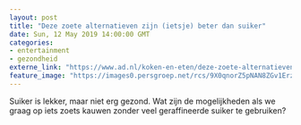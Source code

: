 ```yaml
---
layout: post
title: "Deze zoete alternatieven zijn (ietsje) beter dan suiker"
date: Sun, 12 May 2019 14:00:00 GMT
categories: 
- entertainment 
- gezondheid 
externe_link: "https://www.ad.nl/koken-en-eten/deze-zoete-alternatieven-zijn-ietsje-beter-dan-suiker~aaeac1eb/"
feature_image: "https://images0.persgroep.net/rcs/9X0qnorZ5pNAN8ZGv1ErzN0-Qq4/diocontent/147442263/_fitwidth/400/?appId=21791a8992982cd8da851550a453bd7f&quality=0.7"
---
```


Suiker is lekker, maar niet erg gezond. Wat zijn de mogelijkheden als we graag op iets zoets kauwen zonder veel geraffineerde suiker te gebruiken?
